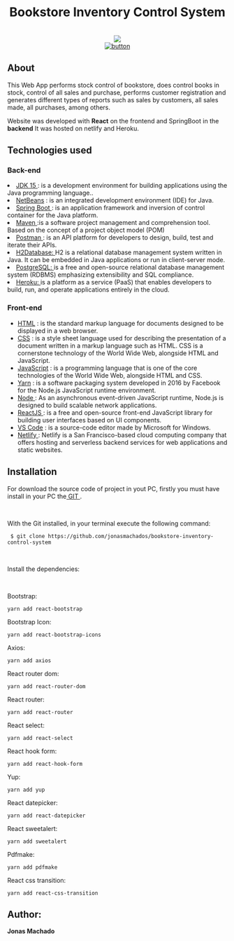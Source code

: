 <h1 align="center">Bookstore Inventory Control System </h1>

<br>
<div align="center">
<img src="https://user-images.githubusercontent.com/67349235/204551097-a1051503-c7e2-44a7-b933-3d7d09059f00.png">
</div>

<div align="center">
<a href="https://bookstore-jonas.netlify.app/"><img src="https://user-images.githubusercontent.com/67349235/204552908-62606110-aaf0-4a36-9e30-5cdec37c04b7.png" alt="button"/></a>
</div>

<h2>About</h2>

<p>This Web App performs stock control of bookstore, does control books in stock, control of all sales and purchase, 
performs customer registration and generates different types of reports such as sales by customers, all sales made, all purchases, among others.
 </p>
<p>Website was developed with <b>React</b> on the frontend and SpringBoot in the <b>backend</b> It was hosted on netlify and Heroku. </p>

<h2>Technologies used</h2>
  <h3> Back-end </h3>
  <u1>
	<li><a href="https://www.oracle.com/br/java/technologies/javase-jdk11-downloads.html"> JDK 15 </a> : is a development environment for building applications using the Java programming language.. </li>
	<li><a href="https://netbeans.apache.org/download/index.html"> NetBeans</a> : is an integrated development environment (IDE) for Java. </li>
	<li><a href="https://spring.io/"> Spring Boot </a> :  is an application framework and inversion of control container for the Java platform.</li>
	<li><a href="https://maven.apache.org/"> Maven </a> :is a software project management and comprehension tool. Based on the concept of a project object model (POM)</li>
	<li><a href="https://www.postman.com/downloads/"> Postman </a> : is an API platform for developers to design, build, test and iterate their APIs. </li>
	<li><a href="https://www.h2database.com/html/main.htmls/">  H2Database: </a> H2 is a relational database management system written in Java. It can be embedded in Java applications or run in client-server mode.</li>	
	<li><a href="https://www.postgresql.org/"> PostgreSQL: </a> is a free and open-source relational database management system (RDBMS) emphasizing extensibility and SQL compliance.</li>
	<li><a href="https://dashboard.heroku.com/login"> Heroku: </a>  is a platform as a service (PaaS) that enables developers to build, run, and operate applications entirely in the cloud.</li>	    
  </ul>
  	
 <h3>Front-end </h3>
 <ul>
	<li><a href="https://developer.mozilla.org/pt-BR/docs/Web/HTML"> HTML</a> :  is the standard markup language for documents designed to be displayed in a web browser. </li>
	<li><a href="https://developer.mozilla.org/pt-BR/docs/Web/CSS"> CSS</a> : is a style sheet language used for describing the presentation of a document written in a markup language such as HTML. CSS is a cornerstone technology of the World Wide Web, alongside HTML and JavaScript. </li>
	<li><a href="https://developer.mozilla.org/ptBR/docs/Web/JavaScript"> JavaScript</a> : is a programming language that is one of the core technologies of the World Wide Web, alongside HTML and CSS. </li>
	<li><a href="https://yarnpkg.com/"> Yarn</a> : is a software packaging system developed in 2016 by Facebook for the Node.js JavaScript runtime environment. </li>
	<li><a href="https://nodejs.org/"> Node </a> : As an asynchronous event-driven JavaScript runtime, Node.js is designed to build scalable network applications. </li>
	<li><a href="https://reactjs.org/"> ReactJS </a> : is a free and open-source front-end JavaScript library for building user interfaces based on UI components. </li>
	<li><a href="https://code.visualstudio.com/"> VS Code</a> : is a source-code editor made by Microsoft for Windows. </li>
	<li><a href="https://www.netlify.com/"> Netlify </a> : Netlify is a San Francisco-based cloud computing company that offers hosting and serverless backend services for web applications and static websites. </li>
	
</ul>
 

	
<h2>Installation </h2>

<p>For download the source code of project in yout PC, firstly you must have install in your PC the<a href="https://git-scm.com/"> GIT </a>.</p>
<br>
<p>With the Git installed, in your terminal execute the following command:</p>

 ```
  $ git clone https://github.com/jonasmachados/bookstore-inventory-control-system
 ```
 <br>
 
 <p>Install the dependencies:</p>
 <br>
 <p>Bootstrap:</p>
 
 ```
 yarn add react-bootstrap
 ```
 
 <p>Bootstrap Icon:</p>
 
 ```
 yarn add react-bootstrap-icons
 ```
 
 <p>Axios:</p>
 
  ```
  yarn add axios
 ```
<p>React router dom:</p>

  ```
  yarn add react-router-dom
 ```
 <p>React router:</p>
  
  ```
 yarn add react-router
 ``` 
 <p>React select:</p>
  
  ```
 yarn add react-select
 ```
 <p>React hook form:</p>
 
  ```
 yarn add react-hook-form
 ``` 
 <p>Yup:</p>
 
  ```
  yarn add yup
 ```
 
 <p>React datepicker:</p>
 
  ```
  yarn add react-datepicker
 ```
 
 <p>React sweetalert:</p>
 
  ```
  yarn add sweetalert
 ```
 
 <p>Pdfmake:</p>
 
  ```
  yarn add pdfmake
 ```
 
 <p>React css transition:</p>
 
  ```
  yarn add react-css-transition
 ```
 

<h2> Author: </h2>
 <b>        Jonas Machado</b>
